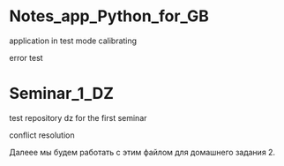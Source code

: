 # Notes_app_Python_for_GB
application in test mode
calibrating

error test

# Seminar_1_DZ
test repository
dz for the first seminar

conflict resolution

Далеее мы будем работать с этим файлом для домашнего задания 2.
